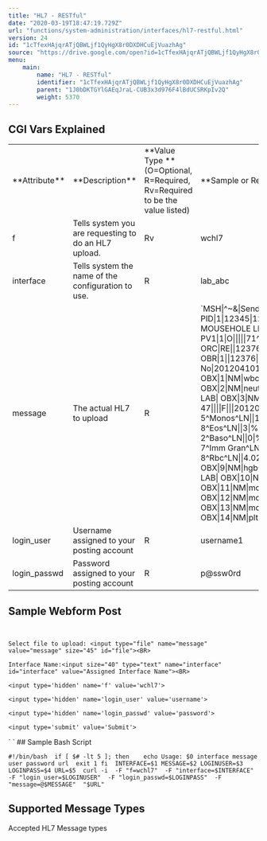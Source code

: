 ```yaml
---
title: "HL7 - RESTful"
date: "2020-03-19T18:47:19.729Z"
url: "functions/system-administration/interfaces/hl7-restful.html"
version: 24
id: "1cTfexHAjqrATjQBWLjf1QyHgX8r0DXDHCuEjVuazhAg"
source: "https://drive.google.com/open?id=1cTfexHAjqrATjQBWLjf1QyHgX8r0DXDHCuEjVuazhAg"
menu:
    main:
        name: "HL7 - RESTful"
        identifier: "1cTfexHAjqrATjQBWLjf1QyHgX8r0DXDHCuEjVuazhAg"
        parent: "1J0bDKTGYlGAEqJraL-CUB3x3d976F4lBdUCSRKpIv2Q"
        weight: 5370
---
```

## CGI Vars Explained

<table>
  <tr>
    <td>**Attribute**</td>
    <td>**Description**</td>
    <td>**Value Type **(O=Optional, R=Required, Rv=Required to be the value listed)</td>
    <td>**Sample or Required Values**</td>
  </tr>
  <tr>
    <td>f</td>
    <td>Tells system you are requesting to do an HL7 upload.</td>
    <td>Rv</td>
    <td>wchl7</td>
  </tr>
  <tr>
    <td>interface</td>
    <td>Tells system the name of the configuration to use.</td>
    <td>R</td>
    <td>lab_abc</td>
  </tr>
  <tr>
    <td>message</td>
    <td>The actual HL7 to upload</td>
    <td>R</td>
    <td>
`MSH|^~&|SendingApp|SendingFac|ReceivingApp|ReceivingFac|20120411070545||ORU^R01|59689|P|2.3 PID|1|12345|12345^^^MIE&1.2.840.114398.1.100&ISO^MR||MOUSE^MINNIE^S||19240101|F|||123 MOUSEHOLE LN^^FORT WAYNE^IN^46808||||||||||||||||||| PV1|1|O|||||71^DUCK^DONALD||||||||||||12376|||||||||||||||||||||||||20120410160227|||||| ORC|RE||12376|||||||100^DUCK^DASIY||71^DUCK^DONALD|^^^||20120411070545||||| OBR|1||12376|cbc^CBC|R||20120410160227|||22^GOOF^GOOFY|||Fasting: No|201204101625||71^DUCK^DONALD||||||201204101630|||F||^^^^^R|||||||||||||||||85025| OBX|1|NM|wbc^Wbc^Local^6690-2^Wbc^LN||7.0|/nl|3.8-11.0||||F|||20120410160227|lab|12^XYZ LAB| OBX|2|NM|neutros^Neutros^Local^770-8^Neutros^LN||68|%|40-82||||F|||20120410160227|lab|12^XYZ LAB| OBX|3|NM|lymphs^Lymphs^Local^736-9^Lymphs^LN||20|%|11-47||||F|||20120410160227|lab|12^XYZ LAB| OBX|4|NM|monos^Monos^Local^5905-5^Monos^LN||16|%|4-15|H|||F|||20120410160227|lab|12^XYZ LAB| OBX|5|NM|eo^Eos^Local^713-8^Eos^LN||3|%|0-8||||F|||20120410160227|lab|12^XYZ LAB| OBX|6|NM|baso^Baso^Local^706-2^Baso^LN||0|%|0-1||||F|||20120410160227|lab|12^XYZ LAB| OBX|7|NM|ig^Imm Gran^Local^38518-7^Imm Gran^LN||0|%|0-2||||F|||20120410160227|lab|12^XYZ LAB| OBX|8|NM|rbc^Rbc^Local^789-8^Rbc^LN||4.02|/pl|4.07-4.92|L|||F|||20120410160227|lab|12^XYZ LAB| OBX|9|NM|hgb^Hgb^Local^718-7^Hgb^LN||13.7|g/dl|12.0-14.1||||F|||20120410160227|lab|12^XYZ LAB| OBX|10|NM|hct^Hct^Local^4544-3^Hct^LN||40|%|34-43||||F|||20120410160227|lab|12^XYZ LAB| OBX|11|NM|mcv^Mcv^Local^787-2^Mcv^LN||80|fl|77-98||||F|||20120410160227|lab|12^XYZ LAB| OBX|12|NM|mch^Mch||30|pg|27-35||||F|||20120410160227|lab|12^XYZ LAB| OBX|13|NM|mchc^Mchc||32|g/dl|32-35||||F|||20120410160227|lab|12^XYZ LAB| OBX|14|NM|plt^Platelets||221|/nl|140-400||||F|||20120410160227|lab|12^XYZ LAB|
`
    </td>
  </tr>
  <tr>
    <td>login_user</td>
    <td>Username assigned to your posting account</td>
    <td>R</td>
    <td>username1</td>
  </tr>
  <tr>
    <td>login_passwd</td>
    <td>Password assigned to your posting account</td>
    <td>R</td>
    <td>p@ssw0rd</td>
  </tr>
</table>

## Sample Webform Post

` `<FORM METHOD="POST" ACTION="POSTING-URL"  enctype="multipart/form-data">

    Select file to upload: <input type="file" name="message" value="message" size="45" id="file"><BR>

    Interface Name:<input size="40" type="text" name="interface" id="interface" value="Assigned Interface Name"><BR>

    <input type='hidden' name='f' value='wchl7'>

    <input type='hidden' name='login_user' value='username'>

    <input type='hidden' name='login_passwd' value='password'>

    <input type='submit' value='Submit'>

</FORM>
` 
`
## Sample Bash Script

` #!/bin/bash  if [ $# -lt 5 ]; then 	echo Usage: $0 interface message user password url 	exit 1 fi  INTERFACE=$1 MESSAGE=$2 LOGINUSER=$3 LOGINPASS=$4 URL=$5  curl -i  -F "f=wchl7"  -F "interface=$INTERFACE"  -F "login_user=$LOGINUSER"  -F "login_passwd=$LOGINPASS"  -F "message=@$MESSAGE"  "$URL" 
`
## Supported Message Types

Accepted HL7 Message types

